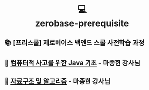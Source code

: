 <h1 align="center">
💻<br>zerobase-prerequisite
</h1>

## 📚 [프리스쿨] 제로베이스 백엔드 스쿨 사전학습 과정

## 🌚 [컴퓨터적 사고를 위한 Java 기초](https://github.com/IamAnjaehyun/zerobase-prerequisite/tree/main/컴퓨터적%20사고를%20위한%20Java%20기초) - 마종현 강사님

## 🌝 [자료구조 및 알고리즘](https://github.com/IamAnjaehyun/zerobase-prerequisite/tree/main/자료구조%20및%20알고리즘/Chapter01_Math) - 마종현 강사님

